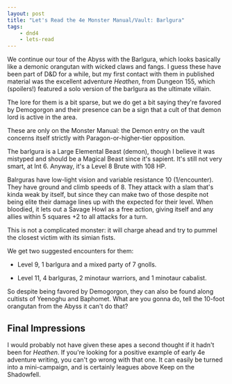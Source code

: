 ```yaml
---
layout: post
title: "Let's Read the 4e Monster Manual/Vault: Barlgura"
tags:
    - dnd4
    - lets-read
---
```


We continue our tour of the Abyss with the Barlgura, which looks basically like
a demonic orangutan with wicked claws and fangs. I guess these have been part of
D&D for a while, but my first contact with them in published material was the
excellent adventure _Heathen_, from Dungeon 155, which (spoilers!) featured a
solo version of the barlgura as the ultimate villain.

The lore for them is a bit sparse, but we do get a bit saying they're favored by
Demogorgon and their presence can be a sign that a cult of that demon lord is
active in the area.

These are only on the Monster Manual: the Demon entry on the vault concerns
itself strictly with Paragon-or-higher-tier opposition.

The barlgura is a Large Elemental Beast (demon), though I believe it was
mistyped and should be a Magical Beast since it's sapient. It's still not very
smart, at Int 6. Anyway, it's a Level 8 Brute with 108 HP.

Balrguras have low-light vision and variable resistance 10 (1/encounter). They
have ground and climb speeds of 8. They attack with a slam that's kinda weak by
itself, but since they can make two of those despite not being elite their
damage lines up with the expected for their level. When bloodied, it lets out a
Savage Howl as a free action, giving itself and any allies within 5 squares +2
to all attacks for a turn.

This is not a complicated monster: it will charge ahead and try to pummel the
closest victim with its simian fists.

We get two suggested encounters for them:

- Level 9, 1 barlgura and a mixed party of 7 gnolls.

- Level 11, 4 barlguras, 2 minotaur warriors, and 1 minotaur cabalist.

So despite being favored by Demogorgon, they can also be found along cultists of
Yeenoghu and Baphomet. What are you gonna do, tell the 10-foot orangutan from
the Abyss it can't do that?

## Final Impressions

I would probably not have given these apes a second thought if it hadn't been
for _Heathen_. If you're looking for a positive example of early 4e adventure
writing, you can't go wrong with that one. It can easily be turned into a
mini-campaign, and is certainly leagues above Keep on the Shadowfell.
